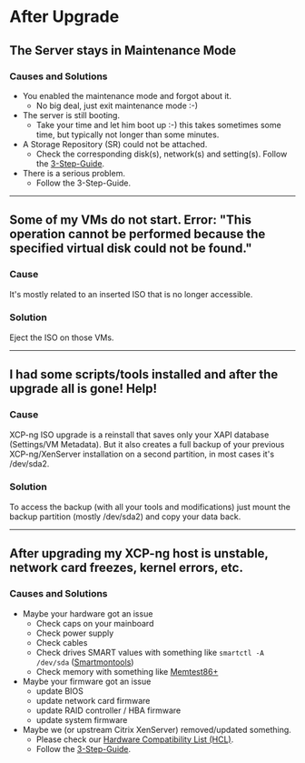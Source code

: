 # After Upgrade

## The Server stays in Maintenance Mode

### Causes and Solutions
* You enabled the maintenance mode and forgot about it.
    * No big deal, just exit maintenance mode :-)
* The server is still booting.
    * Take your time and let him boot up :-) this takes sometimes some time, but typically not longer than some minutes.
* A Storage Repository (SR) could not be attached.
    * Check the corresponding disk(s), network(s) and setting(s). Follow the [3-Step-Guide](#general).
* There is a serious problem.
    * Follow the 3-Step-Guide.

***

## Some of my VMs do not start. Error: "This operation cannot be performed because the specified virtual disk could not be found."

### Cause
It's mostly related to an inserted ISO that is no longer accessible.

### Solution
Eject the ISO on those VMs.

***

## I had some scripts/tools installed and after the upgrade all is gone! Help!

### Cause
XCP-ng ISO upgrade is a reinstall that saves only your XAPI database (Settings/VM Metadata).
But it also creates a full backup of your previous XCP-ng/XenServer installation on a second partition, in most cases it's /dev/sda2.

### Solution
To access the backup (with all your tools and modifications) just mount the backup partition (mostly /dev/sda2) and copy your data back.

***

## After upgrading my XCP-ng host is unstable, network card freezes, kernel errors, etc.

### Causes and Solutions

* Maybe your hardware got an issue
    * Check caps on your mainboard
    * Check power supply
    * Check cables
    * Check drives SMART values with something like `smartctl -A /dev/sda` ([Smartmontools](https://www.smartmontools.org))
    * Check memory with something like [Memtest86+](https://www.memtest.org)
* Maybe your firmware got an issue
    * update BIOS
    * update network card firmware
    * update RAID controller / HBA firmware
    * update system firmware
* Maybe we (or upstream Citrix XenServer) removed/updated something.
    * Please check our [Hardware Compatibility List (HCL)](../installation/hardware).
    * Follow the [3-Step-Guide](#general).